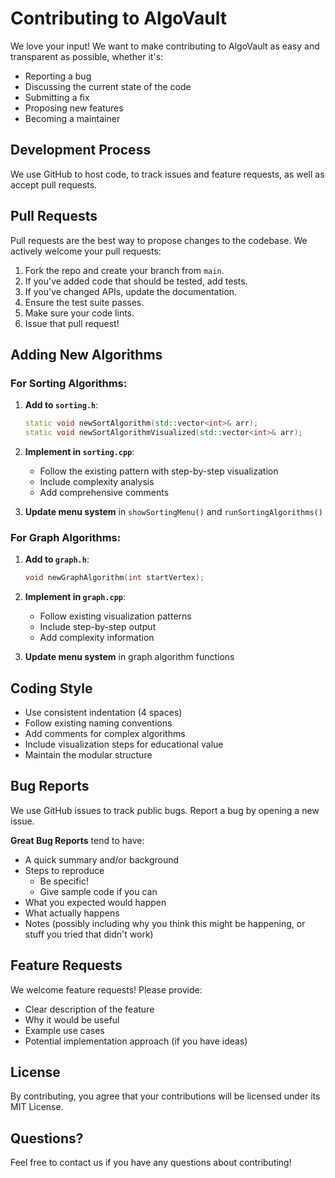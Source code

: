 # Contributing to AlgoVault

We love your input! We want to make contributing to AlgoVault as easy and transparent as possible, whether it's:

- Reporting a bug
- Discussing the current state of the code
- Submitting a fix
- Proposing new features
- Becoming a maintainer

## Development Process

We use GitHub to host code, to track issues and feature requests, as well as accept pull requests.

## Pull Requests

Pull requests are the best way to propose changes to the codebase. We actively welcome your pull requests:

1. Fork the repo and create your branch from `main`.
2. If you've added code that should be tested, add tests.
3. If you've changed APIs, update the documentation.
4. Ensure the test suite passes.
5. Make sure your code lints.
6. Issue that pull request!

## Adding New Algorithms

### For Sorting Algorithms:

1. **Add to `sorting.h`**:
   ```cpp
   static void newSortAlgorithm(std::vector<int>& arr);
   static void newSortAlgorithmVisualized(std::vector<int>& arr);
   ```

2. **Implement in `sorting.cpp`**:
   - Follow the existing pattern with step-by-step visualization
   - Include complexity analysis
   - Add comprehensive comments

3. **Update menu system** in `showSortingMenu()` and `runSortingAlgorithms()`

### For Graph Algorithms:

1. **Add to `graph.h`**:
   ```cpp
   void newGraphAlgorithm(int startVertex);
   ```

2. **Implement in `graph.cpp`**:
   - Follow existing visualization patterns
   - Include step-by-step output
   - Add complexity information

3. **Update menu system** in graph algorithm functions

## Coding Style

- Use consistent indentation (4 spaces)
- Follow existing naming conventions
- Add comments for complex algorithms
- Include visualization steps for educational value
- Maintain the modular structure

## Bug Reports

We use GitHub issues to track public bugs. Report a bug by opening a new issue.

**Great Bug Reports** tend to have:

- A quick summary and/or background
- Steps to reproduce
  - Be specific!
  - Give sample code if you can
- What you expected would happen
- What actually happens
- Notes (possibly including why you think this might be happening, or stuff you tried that didn't work)

## Feature Requests

We welcome feature requests! Please provide:

- Clear description of the feature
- Why it would be useful
- Example use cases
- Potential implementation approach (if you have ideas)

## License

By contributing, you agree that your contributions will be licensed under its MIT License.

## Questions?

Feel free to contact us if you have any questions about contributing!